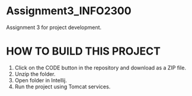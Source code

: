 # Assignment3_INFO2300
Assignment 3 for project development.

# HOW TO BUILD THIS PROJECT
1. Click on the CODE button in the repository and download as a ZIP file.
2. Unzip the folder.
3. Open folder in Intellij.
4. Run the project using Tomcat services.
